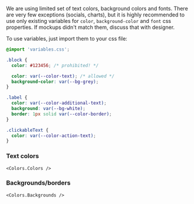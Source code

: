 We are using limited set of text colors, background colors and fonts. There are very few exceptions (socials, charts),
but it is highly recommended to use only existing variables for `color`, `background-color` and `font` css properties.
If mockups didn't match them, discuss that with designer.

To use variables, just import them to your css file:

```css
@import 'variables.css';

.block {
  color: #123456; /* prohibited! */

  color: var(--color-text); /* allowed */
  background-color: var(--bg-grey);
}

.label {
  color: var(--color-additional-text);
  background: var(--bg-white);
  border: 1px solid var(--color-border);
}

.clickableText {
  color: var(--color-action-text);
}
```

### Text colors

```
<Colors.Colors />
```

### Backgrounds/borders

```
<Colors.Backgrounds />
```
